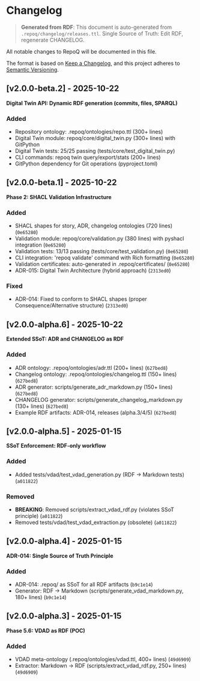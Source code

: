 # Changelog

> **Generated from RDF**: This document is auto-generated from `.repoq/changelog/releases.ttl`.
> Single Source of Truth: Edit RDF, regenerate CHANGELOG.

All notable changes to RepoQ will be documented in this file.

The format is based on [Keep a Changelog](https://keepachangelog.com/en/1.0.0/),
and this project adheres to [Semantic Versioning](https://semver.org/spec/v2.0.0.html).

## [v2.0.0-beta.2] - 2025-10-22

**Digital Twin API: Dynamic RDF generation (commits, files, SPARQL)**

### Added

- Repository ontology: .repoq/ontologies/repo.ttl (300+ lines)
- Digital Twin module: repoq/core/digital_twin.py (300+ lines) with GitPython
- Digital Twin tests: 25/25 passing (tests/core/test_digital_twin.py)
- CLI commands: repoq twin query/export/stats (200+ lines)
- GitPython dependency for Git operations (pyproject.toml)

## [v2.0.0-beta.1] - 2025-10-22

**Phase 2: SHACL Validation Infrastructure**

### Added

- SHACL shapes for story, ADR, changelog ontologies (720 lines) (`0e65280`)
- Validation module: repoq/core/validation.py (380 lines) with pyshacl integration (`0e65280`)
- Validation tests: 13/13 passing (tests/core/test_validation.py) (`0e65280`)
- CLI integration: 'repoq validate' command with Rich formatting (`0e65280`)
- Validation certificates: auto-generated in .repoq/certificates/ (`0e65280`)
- ADR-015: Digital Twin Architecture (hybrid approach) (`2313ed0`)

### Fixed

- ADR-014: Fixed to conform to SHACL shapes (proper Consequence/Alternative structure) (`2313ed0`)

## [v2.0.0-alpha.6] - 2025-10-22

**Extended SSoT: ADR and CHANGELOG as RDF**

### Added

- ADR ontology: .repoq/ontologies/adr.ttl (200+ lines) (`627bed8`)
- Changelog ontology: .repoq/ontologies/changelog.ttl (150+ lines) (`627bed8`)
- ADR generator: scripts/generate_adr_markdown.py (150+ lines) (`627bed8`)
- CHANGELOG generator: scripts/generate_changelog_markdown.py (130+ lines) (`627bed8`)
- Example RDF artifacts: ADR-014, releases (alpha.3/4/5) (`627bed8`)

## [v2.0.0-alpha.5] - 2025-01-15

**SSoT Enforcement: RDF-only workflow**

### Added

- Added tests/vdad/test_vdad_generation.py (RDF → Markdown tests) (`a011822`)

### Removed

- **BREAKING**: Removed scripts/extract_vdad_rdf.py (violates SSoT principle) (`a011822`)
- Removed tests/vdad/test_vdad_extraction.py (obsolete) (`a011822`)

## [v2.0.0-alpha.4] - 2025-01-15

**ADR-014: Single Source of Truth Principle**

### Added

- ADR-014: .repoq/ as SSoT for all RDF artifacts (`b9c1e14`)
- Generator: RDF → Markdown (scripts/generate_vdad_markdown.py, 180+ lines) (`b9c1e14`)

## [v2.0.0-alpha.3] - 2025-01-15

**Phase 5.6: VDAD as RDF (POC)**

### Added

- VDAD meta-ontology (.repoq/ontologies/vdad.ttl, 400+ lines) (`49d6909`)
- Extractor: Markdown → RDF (scripts/extract_vdad_rdf.py, 250+ lines) (`49d6909`)
